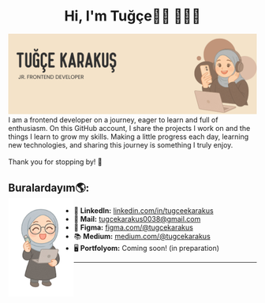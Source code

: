 <h1 align="center" >Hi, I'm Tuğçe👋🏻 👩🏻‍💻</h1>
<img src="images/tugce-karakus-banner.png" alt="banner that says Tuğçe KArakuş -  jr. frontend developer">
<br>
I am a frontend developer on a journey, eager to learn and full of enthusiasm.  
On this GitHub account, I share the projects I work on and the things I learn to grow my skills.  
Making a little progress each day, learning new technologies, and sharing this journey is something I truly enjoy.<br><br>
Thank you for stopping by! 🌱

<h2 id="find-me">Buralardayım🌎: <br><img align="left" height="200" src="images/tugce-karakus-icon.png"></a></h2>


- 💼 **LinkedIn:** [linkedin.com/in/tugceekarakus](https://www.linkedin.com/in/tugceekarakus/)
- 📩 **Mail:** [tugcekarakus0038@gmail.com](mailto:tugcekarakus0038@gmail.com)
- 🎨 **Figma:** [figma.com/@tugcekarakus](https://www.figma.com/@tugcekarakus)
- 📚 **Medium:** [medium.com/@tugcekarakus](https://medium.com/@tugcekarakus)
- 🖥️ **Portfolyom:**  Coming soon! (in preparation)  
<hr>

